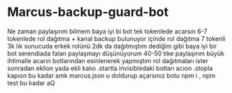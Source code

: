 # Marcus-backup-guard-bot

Ne zaman paylaşırım bilmem baya iyi bi bot tek tokenlede acarsın 6-7 tokenlede rol dağıtma + kanal backup bulunuyor içinde rol dağıtma 7 tokenli 3k lık sunucuda erkek rolünü 2dk da dağıtmıştım dediğim gibi baya iyi bir bot serendiada falan paylaşmayı düşünüyorum 40-50 tike paylaşırım büyük ihtimalle acarın botlarından esinlenerek yapmıştım rol dağıtmaları ister sonradan eklion yada ekli kalıo .startla invisibledaki botları acıon .stopla kapıon bu kadar amk marcus.json u doldurup açarsınız botu npm i , npm test bu kadar aQ
